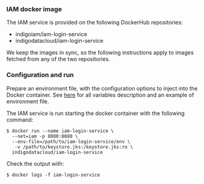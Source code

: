 ### IAM docker image

The IAM service is provided on the following DockerHub repositories:

- indigoiam/iam-login-service
- indigodatacloud/iam-login-service

We keep the images in sync, so the following instructions apply to images
fetched from any of the two repositories.

### Configuration and run

Prepare an environment file, with the configuration options to inject into the
Docker container. See [here](configuration.md) for all variables description and
an example of environment file.

The IAM service is run starting the docker container with the following command:

```console
$ docker run --name iam-login-service \
  --net=iam -p 8080:8080 \
  --env-file=/path/to/iam-login-service/env \
   -v /path/to/keystore.jks:/keystore.jks:ro \
  indigodatacloud/iam-login-service
```

Check the output with:
```console
$ docker logs -f iam-login-service
```
